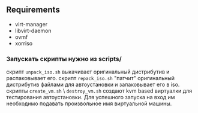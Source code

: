 ## Requirements
  - virt-manager
  - libvirt-daemon
  - ovmf
  - xorriso

###  Запускать скрипты нужно из scripts/


  скрипт `unpack_iso.sh` выкачивает оригинальный дистрибутив и распаковывает его.
  скрипт `repack_iso.sh` "патчит" оригинальный дистрибутив файлами для автоустановки и запаковывает его в iso.
  скрипты `create_vm.sh` \ `destroy_vm.sh` создают kvm based виртуалки для тестирования автоустановки.
  Для успешного запуска на вход им необходимо подавать произвольное имя виртуальной машины.
